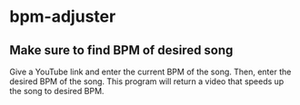 # bpm-adjuster

## Make sure to find BPM of desired song

Give a YouTube link and enter the current BPM of the song. Then, enter the desired BPM of the song. This program will return a video that speeds up the song to desired BPM.
